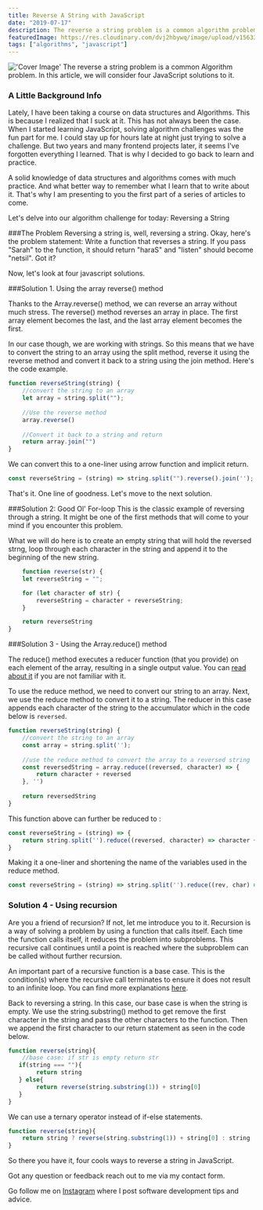 ```yaml
---
title: Reverse A String with JavaScript
date: "2019-07-17"
description: The reverse a string problem is a common algorithm problem. In this article, we will consider four JavaScript solutions to it.
featuredImage: https://res.cloudinary.com/dvj2hbywq/image/upload/v1563371341/reversal_idhzg8.png
tags: ["algorithms", "javascript"]
---
```

!['Cover Image'](https://res.cloudinary.com/dvj2hbywq/image/upload/v1563371341/reversal_idhzg8.png)
The reverse a string problem is a common Algorithm problem. In this article, we will consider four JavaScript solutions to it.

### A Little Background Info
Lately, I have been taking a course on data structures and Algorithms. This is because I realized that I suck at it. This has not always been the case. When I started learning JavaScript, solving algorithm challenges was the fun part for me. I could stay up for hours late at night just trying to solve a challenge. But two years and many frontend projects later, it seems I've forgotten everything I learned. That is why I decided to go back to learn and practice. 

A solid knowledge of data structures and algorithms comes with much practice. And what better way to remember what I learn that to write about it. That's why I am presenting to you the first part of a series of articles to come.

Let's delve into our algorithm challenge for today: Reversing a String

###The Problem
Reversing a string is, well, reversing a string. Okay, here's the problem statement: Write a function that reverses a string. If you pass "Sarah" to the function,  it should return "haraS" and "listen" should become "netsil". Got it?

Now, let's look at four javascript solutions.


###Solution 1. Using the array reverse() method

Thanks to the Array.reverse() method, we can reverse an array without much stress. The reverse() method reverses an array in place. The first array element becomes the last, and the last array element becomes the first.

In our case though, we are working with strings. So this means that we have to convert the string to an array using the split method, reverse it using the reverse method and convert it back to a string using the join method. Here's the code example.

```js
function reverseString(string) {
  	//convert the string to an array
	let array = string.split("");
  
  	//Use the reverse method
  	array.reverse()
  	
  	//Convert it back to a string and return
  	return array.join("")
}

```

We can convert this to a one-liner using arrow function and implicit return.

```js
const reverseString = (string) => string.split("").reverse().join('');
```

That's it. One line of goodness. Let's move to the next solution.

###Solution 2: Good Ol' For-loop
This is the classic example of reversing through a string. It might be one of the first methods that will come to your mind if you encounter this problem. 

What we will do here is to create an empty string that will hold the reversed strng, loop through each character in the string and append it to the beginning of the new string.

```js
	function reverse(str) {
    let reverseString = "";

   	for (let character of str) {
        reverseString = character + reverseString;
    }

    return reverseString
}
```

###Solution 3 - Using the Array.reduce() method

The reduce() method executes a reducer function (that you provide) on each element of the array, resulting in a single output value. You can [read about it](https://developer.mozilla.org/en-US/docs/Web/JavaScript/Reference/Global_Objects/Array/reverse)   if you are not familiar with it.

To use the reduce method, we need to convert our string to an array. Next, we use the reduce method to convert it to a string. The reducer in this case appends each character of the string to the accumulator which in the code below is `reversed`. 

```js
function reverseString(string) {
  	//convert the string to an array
	const array = string.split('');
  
  	//use the reduce method to convert the array to a reversed string
  	const reversedString = array.reduce((reversed, character) => {
    	return character + reversed
    }, '')
    
    return reversedString
}
```

This function above can further be reduced to :
```js
const reverseString = (string) => {
	return string.split('').reduce((reversed, character) => character + reversed, '')
}
```
                                
Making it a one-liner and shortening the name of the variables used in the reduce method.

```js
const reverseString = (string) => string.split('').reduce((rev, char) => char + rev, '')
```

### Solution 4 - Using recursion
Are you a friend of recursion? If not, let me introduce you to it. Recursion is a way of solving a problem by using a function that calls itself. Each time the function calls itself, it reduces the problem into subproblems. This recursive call continues until a point is reached where the subproblem can be called without further recursion. 

An important part of a recursive function is a base case. This is the condition(s) where the recursive call terminates to ensure it does not result to an infinite loop. You can find more explanations [here](https://dev.to/sloan/explain-recursion-like-im-five-5c6).

Back to reversing a string. In this case, our base case is when the string is empty. We use the string.substring() method to get remove the first character in the string and pass the other characters to the function. Then we append the first character to our return statement as seen in the code below.


```js
function reverse(string){
  	//base case: if str is empty return str 
   if(string === ""){
    	return string 
   } else{
    	return reverse(string.substring(1)) + string[0]
   }
}
```

We can use a ternary operator instead of if-else statements.

```js
function reverse(string){
 	return string ? reverse(string.substring(1)) + string[0] : string
}
```

So there you have it, four cools ways to reverse a string in JavaScript. 

Got any question or feedback reach out to me via my contact form.

Go follow me on [Instagram](https://www.instagram.com/sarah_codes_/) where I post software development tips and advice.
  